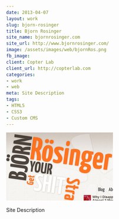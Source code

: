 ```yaml
---
date: 2013-04-07
layout: work
slug: bjorn-rosinger
title: Bjorn Rosinger
site_name: bjornrosinger.com
site_url: http://www.bjornrosinger.com/
image: /assets/images/web/bjornRos.png
fb_image: 
client: Copter Lab
client_url: http://copterlab.com
categories:
- work
- web
meta: Site Description
tags: 
- HTML5
- CSS3
- Custom CMS
---
```


![Bjorn Rosinger](/assets/images/web/bjornRos.png)

Site Description